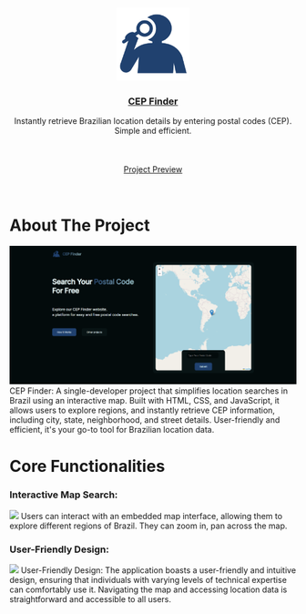 <br />
<p align="center">
  <a href="https://github.com/brunomozer05/cep-finder">
    <img src="https://github.com/brunomozer05/cep-finder/blob/main/docs/img/iconblue.png?raw=true" alt="Logo" width="128" height="128">
  </a>
  <a href="https://github.com/brunomozer05/cep-finder">
  <h3 align="center">CEP Finder</h3>
  </a>
  <p align="center" >
   Instantly retrieve Brazilian location details by entering postal codes (CEP).<br> Simple and efficient.
    <br />
    <br />
    <br />
    <br />
    <a href="https://github.com/brunomozer05/cep-finder">Project Preview
    </a>
    <br />
    <br />
    <br />
  </p>
</p>
<h1>About The Project</h1>
    <img src="https://github.com/brunomozer05/cep-finder/blob/main/docs/img/pic1.png?raw=true">
CEP Finder: A single-developer project that simplifies location searches in Brazil using an interactive map. Built with HTML, CSS, and JavaScript, it allows users to explore regions, and instantly retrieve CEP information, including city, state, neighborhood, and street details. User-friendly and efficient, it's your go-to tool for Brazilian location data.

<h1>Core Functionalities</h1>

<h3>Interactive Map Search:</h3>
<img src="https://github.com/brunomozer05/cep-finder/blob/main/docs/img/vid2.gif?raw=true">
 Users can interact with an embedded map interface, allowing them to explore different regions of Brazil. 
 They can zoom in, pan across the map.
 
<h3>User-Friendly Design:</h3>
<img src="https://github.com/brunomozer05/cep-finder/blob/main/docs/img/vid1.gif?raw=true">
User-Friendly Design: The application boasts a user-friendly and intuitive design, ensuring that individuals with varying levels of 
technical expertise can comfortably use it. Navigating the map and accessing location data is straightforward and accessible to all users.